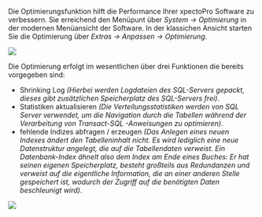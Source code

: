 Die Optimierungsfunktion hilft die Performance Ihrer xpectoPro Software zu verbessern.  Sie erreichend den Menüpunt über *System -> Optimierung* in der modernen Menüansicht der Software. In der klassichen Ansicht starten Sie die Optimierung über *Extras -> Anpassen -> Optimierung*.

![](http://xpecto.github.io/docs/xpecto/Extras/Anpassen/Optimierung/Optimierung_Menue.png)

Die Optimierung erfolgt im wesentlichen über drei Funktionen die bereits vorgegeben sind:


 - Shrinking Log *(Hierbei werden Logdateien des SQL-Servers gepackt, dieses gibt zusätzlichen Speicherplatz des SQL-Servers frei)*.
 - Statistiken aktualisieren *(Die Verteilungsstatistiken werden von SQL Server verwendet, um die Navigation durch die Tabellen während der Verarbeitung von Transact-SQL -Anweisungen zu optimieren)*.
 - fehlende Indizes abfragen / erzeugen *(Das Anlegen eines neuen Indexes ändert den Tabelleninhalt nicht. Es wird lediglich eine neue Datenstruktur angelegt, die auf die Tabellendaten verweist. Ein Datenbank-Index ähnelt also dem Index am Ende eines Buches: Er hat seinen eigenen Speicherplatz, besteht großteils aus Redundanzen und verweist auf die eigentliche Information, die an einer anderen Stelle gespeichert ist, wodurch der Zugriff auf die benötigten Daten beschleunigt wird)*.

![](http://xpecto.github.io/docs/xpecto/Extras/Anpassen/Optimierung/Indizes_abfragen.png)





